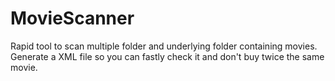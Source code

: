 # MovieScanner
Rapid tool to scan multiple folder and underlying folder containing movies.
Generate a XML file so you can fastly check it and don't buy twice the same movie.
